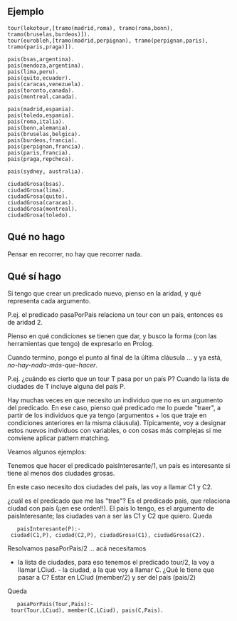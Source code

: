 Ejemplo
-------

    tour(lokotour,[tramo(madrid,roma), tramo(roma,bonn), tramo(bruselas,burdeos)]).
    tour(eurobleh,[tramo(madrid,perpignan), tramo(perpignan,paris), tramo(paris,praga)]).

    pais(bsas,argentina).
    pais(mendoza,argentina).
    pais(lima,peru).
    pais(quito,ecuador).
    pais(caracas,venezuela).
    pais(toronto,canada).
    pais(montreal,canada).

    pais(madrid,espania).
    pais(toledo,espania).
    pais(roma,italia).
    pais(bonn,alemania).
    pais(bruselas,belgica).
    pais(burdeos,francia).
    pais(perpignan,francia).
    pais(paris,francia).
    pais(praga,repcheca).

    pais(sydney, australia).

    ciudadGrosa(bsas).
    ciudadGrosa(lima).
    ciudadGrosa(quito).
    ciudadGrosa(caracas).
    ciudadGrosa(montreal).
    ciudadGrosa(toledo).

Qué **no** hago
---------------

Pensar en recorrer, no hay que recorrer nada.

Qué **sí** hago
---------------

Si tengo que crear un predicado nuevo, pienso en la aridad, y qué representa cada argumento.

  
P.ej. el predicado pasaPorPais relaciona un tour con un país, entonces es de aridad 2.

Pienso en qué condiciones se tienen que dar, y busco la forma (con las herramientas que tengo) de expresarlo en Prolog.

  
Cuando termino, pongo el punto al final de la última cláusula ... y ya está, *no-hay-nada-más-que-hacer*.

P.ej. ¿cuándo es cierto que un tour T pasa por un país P? Cuando la lista de ciudades de T incluye alguna del país P.

Hay muchas veces en que necesito un individuo que no es un argumento del predicado. En ese caso, pienso qué predicado me lo puede "traer", a partir de los individuos que ya tengo (argumentos + los que traje en condiciones anteriores en la misma cláusula). Típicamente, voy a designar estos nuevos individuos con variables, o con cosas más complejas si me conviene aplicar pattern matching.

Veamos algunos ejemplos:

  
Tenemos que hacer el predicado paisInteresante/1, un país es interesante si tiene al menos dos ciudades grosas.

En este caso necesito dos ciudades del país, las voy a llamar C1 y C2.

¿cuál es el predicado que me las "trae"? Es el predicado pais, que relaciona ciudad con país (¡¡en ese orden!!). El país lo tengo, es el argumento de paisInteresante; las ciudades van a ser las C1 y C2 que quiero. Queda

`   paisInteresante(P):- ciudad(C1,P), ciudad(C2,P), ciudadGrosa(C1), ciudadGrosa(C2).`

  
Resolvamos pasaPorPais/2 ... acá necesitamos

- la lista de ciudades, para eso tenemos el predicado tour/2, la voy a llamar LCiud. - la ciudad, a la que voy a llamar C. ¿Qué le tiene que pasar a C? Estar en LCiud (member/2) y ser del país (pais/2)

  
Queda

`   pasaPorPais(Tour,Pais):- tour(Tour,LCiud), member(C,LCiud), pais(C,Pais).`
